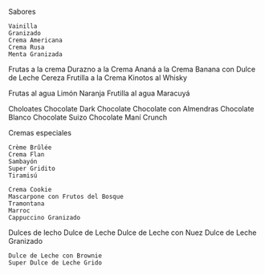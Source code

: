 

Sabores


    Vainilla
    Granizado
    Crema Americana
    Crema Rusa
    Menta Granizada


Frutas a la crema
    Durazno a la Crema
    Ananá a la Crema
    Banana con Dulce de Leche
    Cereza
    Frutilla a la Crema
    Kinotos al Whisky


Frutas al agua
    Limón
    Naranja
    Frutilla al agua
    Maracuyá


Choloates
    Chocolate Dark
    Chocolate
    Chocolate con Almendras
    Chocolate Blanco
    Chocolate Suizo
    Chocolate Maní Crunch


Cremas especiales

    Crème Brûlée
    Crema Flan
    Sambayón
    Super Gridito
    Tiramisú

    Crema Cookie
    Mascarpone con Frutos del Bosque
    Tramontana
    Marroc
    Cappuccino Granizado


Dulces de lecho
    Dulce de Leche
    Dulce de Leche con Nuez
    Dulce de Leche Granizado

    Dulce de Leche con Brownie
    Super Dulce de Leche Grido

